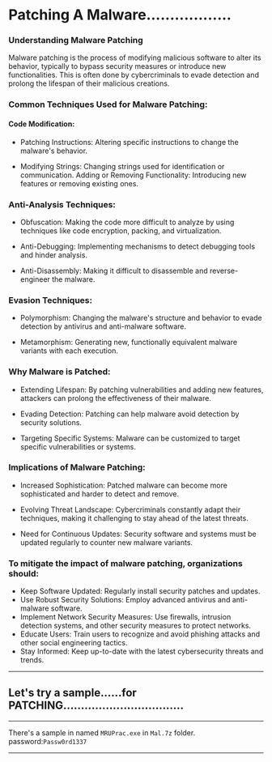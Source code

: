 # Patching A Malware..................

### Understanding Malware Patching


Malware patching is the process of modifying malicious software to alter its behavior, typically to bypass security measures or introduce new functionalities. This is often done by cybercriminals to evade detection and prolong the lifespan of their malicious creations.

### Common Techniques Used for Malware Patching:


#### Code Modification:

- Patching Instructions: Altering specific instructions to change the malware's behavior.
  
- Modifying Strings: Changing strings used for identification or communication.
Adding or Removing Functionality: Introducing new features or removing existing ones.

### Anti-Analysis Techniques:

- Obfuscation: Making the code more difficult to analyze by using techniques like code encryption, packing, and virtualization.
  
- Anti-Debugging: Implementing mechanisms to detect debugging tools and hinder analysis.

- Anti-Disassembly: Making it difficult to disassemble and reverse-engineer the malware.


### Evasion Techniques:

- Polymorphism: Changing the malware's structure and behavior to evade detection by antivirus and anti-malware software.

- Metamorphism: Generating new, functionally equivalent malware variants with each execution.


### Why Malware is Patched:


- Extending Lifespan: By patching vulnerabilities and adding new features, attackers can prolong the effectiveness of their malware.

- Evading Detection: Patching can help malware avoid detection by security solutions.

- Targeting Specific Systems: Malware can be customized to target specific vulnerabilities or systems.


### Implications of Malware Patching:


- Increased Sophistication: Patched malware can become more sophisticated and harder to detect and remove.

- Evolving Threat Landscape: Cybercriminals constantly adapt their techniques, making it challenging to stay ahead of the latest threats.

- Need for Continuous Updates: Security software and systems must be updated regularly to counter new malware variants.
  
### To mitigate the impact of malware patching, organizations should:

- Keep Software Updated: Regularly install security patches and updates.
- Use Robust Security Solutions: Employ advanced antivirus and anti-malware software.
- Implement Network Security Measures: Use firewalls, intrusion detection systems, and other security measures to protect networks.
- Educate Users: Train users to recognize and avoid phishing attacks and other social engineering tactics.
- Stay Informed: Keep up-to-date with the latest cybersecurity threats and trends.

---

## Let's try a sample......for PATCHING..................................

---
There's a sample in named ```MRUPrac.exe``` in ```Mal.7z``` folder.
password:```Passw0rd1337```

---








